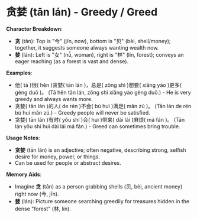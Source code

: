 # **贪婪 (tān lán) - Greedy / Greed**

**Character Breakdown**:  
- **贪** (tān): Top is "今" (jīn, now), bottom is "贝" (bèi, shell/money); together, it suggests someone always wanting wealth now.  
- **婪** (lán): Left is "女" (nǚ, woman), right is "林" (lín, forest); conveys an eager reaching (as a forest is vast and dense).

**Examples**:  
- 他( tā )很( hěn )贪婪( tān lán )，总是( zǒng shì )想要( xiǎng yào )更多( gèng duō )。 (Tā hěn tān lán, zǒng shì xiǎng yào gèng duō.) - He is very greedy and always wants more.  
- 贪婪( tān lán )的人( de rén )不会( bú huì )满足( mǎn zú )。 (Tān lán de rén bú huì mǎn zú.) - Greedy people will never be satisfied.  
- 贪婪( tān lán )有时( yǒu shí )会( huì )带来( dài lái )麻烦( má fán )。 (Tān lán yǒu shí huì dài lái má fán.) - Greed can sometimes bring trouble.

**Usage Notes**:  
- **贪婪** (tān lán) is an adjective; often negative, describing strong, selfish desire for money, power, or things.  
- Can be used for people or abstract desires.

**Memory Aids**:  
- Imagine **贪** (tān) as a person grabbing shells (贝, bèi, ancient money) right now (今, jīn).  
- **婪** (lán): Picture someone searching greedily for treasures hidden in the dense "forest" (林, lín).